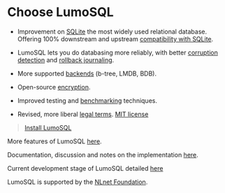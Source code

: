 <!--- SPDX-License-Identifier: AGPL-3.0-only --->
<!--- SPDX-FileCopyrightText: 2020 The LumoSQL Authors, 2019 Oracle --->
<!--- SPDX-ArtifactOfProjectName: LumoSQL --->
<!--- SPDX-FileType: Documentation --->
<!--- SPDX-FileComment: Original by Dan Shearer, 2020 --->

# Choose LumoSQL


* Improvement on [SQLite](https://sqlite.org) the most widely used relational database. Offering 100% downstream and upstream [compatibility with SQLite](https://lumosql.org/src/lumosql/doc/tip/README.md). 

* LumoSQL lets you do databasing more reliably, with better [corruption detection](./lumo-corruption-detection-and-magic.md) and [rollback journaling](./WALs.md).

* More supported [backends](./backends.md) (b-tree, LMDB, BDB).

* Open-source [encryption](./encryption.md).

* Improved testing and [benchmarking](./3.3-benchmarking.md) techniques.

* Revised, more liberal [legal terms](./3.2-legal-aspects.md).
[MIT license](https://license.lumosql.org/)



> [Install LumoSQL](./1.4-install-LumoSQL.md)

More features of LumoSQL [here](./1.2-top-features.md).

Documentation, discussion and notes on the implementation [here](./2.2-features.md).

Current development stage of LumoSQL detailed [here](https://lumosql.org/src/lumosql/doc/trunk/doc/LumoSQL-PhaseII-Announce.md)


LumoSQL is supported by the [NLnet Foundation](https://nlnet.nl/).

